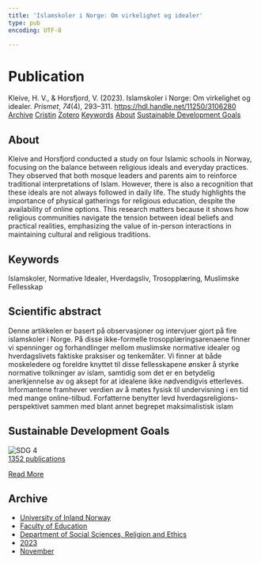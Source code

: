 ```yaml
---
title: 'Islamskoler i Norge: Om virkelighet og idealer'
type: pub
encoding: UTF-8

---
```

<h1>Publication</h1>
<article id="csl-bib-container-UQWZTWSY" class="csl-bib-container">
  <div class="csl-bib-body"> <div class="csl-entry">Kleive, H. V., &#38; Horsfjord, V. (2023). Islamskoler i Norge: Om virkelighet og idealer. <i>Prismet</i>, <i>74</i>(4), 293–311. <a href="https://hdl.handle.net/11250/3106280">https://hdl.handle.net/11250/3106280</a></div> </div>
  <div class="csl-bib-buttons">
    <a href="#taxonomy-article-UQWZTWSY" alt="archive" class="csl-bib-button">Archive</a>
    <a href="https://app.cristin.no/results/show.jsf?id=2206986" alt="Cristin" class="csl-bib-button">Cristin</a>
    <a href="http://zotero.org/groups/5881554/items/UQWZTWSY" alt="Zotero" class="csl-bib-button">Zotero</a>
    <a href="#keywords-article-UQWZTWSY" alt="keywords" class="csl-bib-button">Keywords</a>
    <a href="#about-article-UQWZTWSY" alt="about_pub" class="csl-bib-button">About</a>
    <a href="#sdg-article-UQWZTWSY" alt="sdg" class="csl-bib-button">Sustainable Development Goals</a>
  </div>
  <div id="csl-bib-meta-container-UQWZTWSY"></div>
</article>
<div id="csl-bib-meta-UQWZTWSY" class="csl-bib-meta">
  <article id="about-article-UQWZTWSY" class="about_pub-article">
    <h1>About</h1>
    Kleive and Horsfjord conducted a study on four Islamic schools in Norway, focusing on the balance between religious ideals and everyday practices. They observed that both mosque leaders and parents aim to reinforce traditional interpretations of Islam. However, there is also a recognition that these ideals are not always followed in daily life. The study highlights the importance of physical gatherings for religious education, despite the availability of online options. This research matters because it shows how religious communities navigate the tension between ideal beliefs and practical realities, emphasizing the value of in-person interactions in maintaining cultural and religious traditions.
  </article>
  <article id="keywords-article-UQWZTWSY" class="keywords-article">
    <h1>Keywords</h1>
    Islamskoler, Normative Idealer, Hverdagsliv, Trosopplæring, Muslimske Fellesskap
  </article>
  <article id="abstract-article-UQWZTWSY" class="abstract-article">
    <h1>Scientific abstract</h1>
    Denne artikkelen er basert på observasjoner og intervjuer gjort på fire islamskoler i Norge. På disse ikke-formelle trosopplæringsarenaene finner vi spenninger og forhandlinger mellom muslimske normative idealer og hverdagslivets faktiske praksiser og tenkemåter. Vi finner at  både  moskeledere  og  foreldre  knyttet  til  disse  fellesskapene  ønsker  å  styrke  normative  tolkninger  av  islam,  samtidig  som  det  er  en  betydelig  anerkjennelse  av  og  aksept  for  at  idealene ikke nødvendigvis etterleves. Informantene framhever verdien av å møtes fysisk til undervisning i en tid med mange online-tilbud. Forfatterne benytter levd hverdagsreligions-perspektivet sammen med blant annet begrepet maksimalistisk islam
  </article>
  <article id="sdg-article-UQWZTWSY" class="sdg-article">
    <h1>Sustainable Development Goals</h1>
    <div class="sdg-container"><div id="sdg4" class="sdg">
        <img src="{{< params subfolder >}}images/sdg/sdg04_en.png" class="image" alt="SDG 4">
        <div class="sdg-overlay">
          <a href="/en/archive/?key=?sdg=4#archive" class="sdg-publication-count"><span>1352</span> publications</a>
          <p><a href="https://sdgs.un.org/goals/goal4" class="sdg-read-more">Read More</a></p>
        </div>
      </div></div>
  </article>
  <article id="taxonomy-article-UQWZTWSY" class="taxonomy-article">
    <h1>Archive</h1>
    <ul>
      <li>
        <a href="/en/archive/?key=3DCRN523">University of Inland Norway</a>
      </li>
      <li>
        <a href="/en/archive/?key=WYNZA47F">Faculty of Education</a>
      </li>
      <li>
        <a href="/en/archive/?key=XY7UYWKQ">Department of Social Sciences, Religion and Ethics</a>
      </li>
      <li>
        <a href="/en/archive/?key=A558FPGR">2023</a>
      </li>
      <li>
        <a href="/en/archive/?key=FXX8TMTV">November</a>
      </li>
    </ul>
  </article>
</div>

